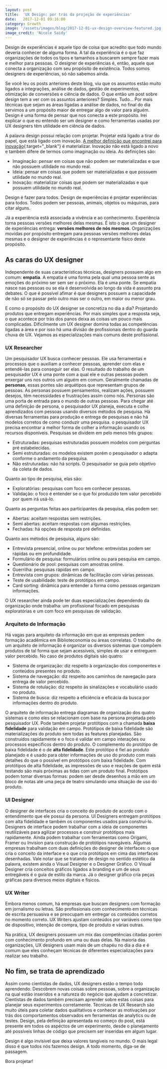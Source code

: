 ```yaml
---
layout: post
title:  'UX Design: por trás da projeção de experiências'
date:   2017-12-01 09:16:00
category: Growth
image: '/assets/images/blog/2017-12-01-ux-design-overview-featured.jpg'
image_credit: 'Nicole Saidy'
---
```


Design de experiências é aquele tipo de coisa que acredito que todo mundo deveria conhecer de alguma forma. A tal da experiência é o que faz organizações de todos os tipos e tamanhos a buscarem sempre fazer mais e melhor para pessoas. O designer de experiências é, então, aquele que conecta a organização com seu propósito de existência. Todos somos designers de experiências, só não sabemos ainda.

<!--more-->

Se você leu os posts anteriores deste blog, viu que os assuntos estão muito ligados a integrações, análise de dados, gestão de experimentos, otimização de conversões e ciência de dados. O que então um post sobre design tem a ver com os assuntos anteriores? Simples. Tudo... Por mais técnicas que sejam as áreas ligadas a análise de dados, no final do dia servimos a um propósito maior de entregar algo de valor para alguém. Design é uma forma de pensar que nos conecta a este propósito. Irei explicar o que eu entendo ser um designer e como ferramentas usadas por UX designers têm utilidade em ciência de dados.

A palavra design possui relação com projetar. Projetar está ligado a tirar do papel, que está ligado com inovação. [A melhor definição que encontrei para inovação](http://assets.perestroika.com.br.s3.amazonaws.com/vlef/vlef.pdf){:target="\_blank"} é materializar. Inovação não está ligado a novo e também difere de termos como imaginação ou ideia. As definições são:

- Imaginação: pensar em coisas que não podem ser materializadas e que não possuem utilidade no mundo real.
- Ideia: pensar em coisas que podem ser materializadas e que possuem utilidade no mundo real.
- Inovação: materializar coisas que podem ser materializadas e que possuem utilidade no mundo real.

Design é fazer para todos. Design de experiências é projetar experiências para todos. Todos podem ser pessoas, animais, objetos ou máquinas, para citar alguns.

Já a experiência está associada a vivência e ao conhecimento. Experiência torna pessoas versões melhores delas mesmas. É isto o que um designer de experiências entrega: **versões melhores de nós mesmos**. Organizações movidas por propósito entregam para pessoas versões melhores delas mesmas e o designer de experiências é o representante físico deste propósito.

## As caras do UX designer

Independente de suas características técnicas, designers possuem algo em comum: **empatia**. A empatia é uma forma pela qual uma pessoa sente as emoções do próximo ser sem ser o próximo. Ela é uma ponte. Se empatia nasce nas pessoas ou se ela é desenvolvida ao longo da vida é assunto pra debates. O que é possível afimar é que designers possuem a capacidade de não só se passar pelo outro mas ser o outro, em maior ou menor grau.

E como o propósito do UX designer se concretiza no dia a dia? Projetando produtos que entregam experiências. Por mais simples que a resposta seja, o que acontece por trás dos panos deixa as coisas um pouco mais complicadas. Dificilmente um UX designer domina todas as competências ligadas a área e por isso há uma divisão de profissionais dentro do guarda chuva de UX. Vejamos as especializações mais comuns deste profissional.

### UX Researcher

Um pesquisador UX busca conhecer pessoas. Ele usa ferramentas e processos que o auxiliam a conhecer pessoas, aprender com elas e entendê-las para conseguir ser elas. O resultado do trabalho de um pesquisador UX é uma ponte com a qual ele e outras pessoas podem enxergar uns nos outros um alguém em comum. Geralmente chamadas de **personas**, essas pontes são arquétipos que representam grupos de pessoas. As personas possuem pensamentos, realizam ações, possuem desejos, têm necessidades e frustrações assim como nós. Personas são uma porta de entrada para o mundo de outras pessoas. Para chegar até uma definição de persona, o pesquisador UX planeja, executa e colhe aprendizados com pessoas usando diversos métodos de pesquisa. Há diversas ferramentas para produção e entrega de pesquisas e não há modelos corretos de como conduzir uma pesquisa. o pesquisador UX precisa encontrar a melhor forma de colher a informação usando os recursos disponíveis. Pesquisas se dividem em pelo menos três grupos:

- Estruturadas: pesquisas estruturadas possuem modelos com perguntas pré estabelecidas.
- Semi estruturadas: os modelos existem porém o pesquisador o adapta conforme o andamento da pesquisa.
- Não estruturadas: não há scripts. O pesquisador se guia pelo objetivo da coleta de dados.

Quanto ao tipo de pesquisa, elas são:

- Exploratórias: pesquisas com foco em conhecer pessoas.
- Validação: o foco é entender se o que foi produzido tem valor percebido por quem irá usá-lo.

Quanto as perguntas feitas aos participantes da pesquisa, elas podem ser:

- Abertas: aceitam respostas sem restrições.
- Semi abertas: aceitam respostas com algumas restrições.
- Fechadas: há opções de resposta pré definidas.

Quanto aos métodos de pesquisa, alguns são:

- Entrevista presencial, online ou por telefone: entrevistas podem ser rápidas ou em profundidade.
- Formulário de pesquisa: formulários online ou para pesquisa em campo.
- Questionário de pool: pesquisas com amostras online.
- Guerrilha: pesquisas rápidas em campo.
- Entrevista com grupos: dinâmicas de facilitação com várias pessoas.
- Teste de usabilidade: teste de protótipos em campo.
- Card sorting: dinâmica para entender a forma como pessoas organizam informações.

O UX researcher ainda pode ter duas especializações dependendo da organização onde trabalha: um profissional focado em pesquisas exploratórias e um com foco em pesquisas de validação.

### Arquiteto de Informação

Há vagas para arquiteto da informação em que as empresas pedem formação acadêmica em Biblioteconomia ou áreas correlatas. O trabalho de um arquiteto de informação é organizar os diversos sistemas que compõem produtos de tal forma que sejam acessíveis, simples de usar e entreguem valor percebido. No caso de produtos digitais são quatro:

- Sistema de organização: diz respeito à organização dos componentes e conteúdos presentes no produto.
- Sistema de navegação: diz respeito aos caminhos de navegação para entrega de valor percebido.
- Sistema de rotulação: diz respeito às sinalizações e vocabulário usado no produto.
- Sistema de busca: diz respeito a eficiência e eficácia da busca por informações dentro do produto.

O arquiteto de informação entrega diagramas de organização dos quatro sistemas e como eles se relacionam com base na persona projetada pelo pesquisador UX. Pode também projetar protótipos com a chamada **baixa fidelidade** para validação em campo. Protótipos de baixa fidelidade são materializações do produto sem todas as features planejadas. São construídos rapidamente e o foco é validar em campo interações ou processos específicos dentro do produto. O complemento do protótipo de baixa fidelidade é o de **alta fidelidade**. Este protótipo é fiel ao produto planejado e é usado para obter informações de uso do produto com mais detalhes do que o possível em protótipos com baixa fidelidade. Com protótipos de alta fidelidade, as impressões de uso e reações de quem está testando são mais próximas as tidas com um produto final. Protótipos podem tomar diversas formas: podem ser desde desenhos a mão em um bloco de notas até uma peça de teatro simulando uma situação de uso do produto.

### UI Designer

O designer de interfaces cria o conceito do produto de acordo com o entendimento que ele possui da persona. UI Designers entregam protótipos com alta fidelidade e também os componentes usados para construí-lo. Designers de interface podem trabalhar com a ideia de componentes reutilizáveis para agilizar processos e construir protótipos mais rapidamente. Ainda podem trabalhar com ferramentas como Origami, Framer ou Invision para construção de protótipos navegáveis. Algumas empresas trabalham com duas definições do designer de interfaces: o que cria o conceito da interface e o que cria protótipos em cima das interfaces desenhadas. Vale notar que se tratando de design no sentido estético da palavra, existem ainda o Visual Designer e o Designer Gráfico. O Visual Designer cria conceitos gráficos ligados a branding e um de seus entregáveis é o guia de estilo da marca. Já o designer gráfico cria peças gráficas para diversos meios digitais e físicos.

### UX Writer

Embora menos comum, há empresas que buscam designers com formação em jornalismo ou letras. São profissionais com conhecimento em técnicas de escrita persuasiva e se preocupam em entregar os conteúdos corretos no momento correto. UX Writers ajustam conteúdos por variáveis como tipo de dispositivo, intenção de compra, tipo de produto e várias outras.

Na prática, UX designers possuem um mix das competências citadas porém com conhecimento profundo em uma ou duas delas. Na maioria das organizações, UX designers usam mais de um chapéu no dia a dia e é comum que eles conheçam técnicas de diferentes especializações para realizar seu trabalho.

## No fim, se trata de aprendizado

Assim como cientistas de dados, UX designers estão o tempo todo aprendendo. Descobrem novas coisas sobre pessoas, sobre a organização na qual estão inseridos e a natureza do negócio que ajudam a concretizar. Cientistas de dados também precisam aprender sobre estas coisas para planejar seus experimentos corretamente. Técnicas de UX Research são muito úteis para coletar dados qualitativos e conhecer as motivações por trás dos comportamentos observados em ferramentas de analytics ou de testes. Design, pela definição apresentada no começo do post, está presente em todos os aspéctos de um experimento, desde o planejamento até possíveis linhas de código que precisem ser inseridas em algum lugar.

Design é algo invisível que deixa valores tangíveis no mundo. O mais legal disso é que todos nós fazemos design. A todo momento, diga-se de passagem.

Bora projetar!
